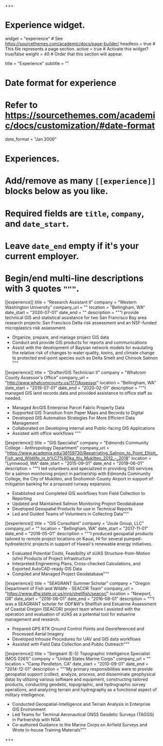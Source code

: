 +++
# Experience widget.
widget = "experience"  # See https://sourcethemes.com/academic/docs/page-builder/
headless = true  # This file represents a page section.
active = true  # Activate this widget? true/false
weight = 40  # Order that this section will appear.

title = "Experience"
subtitle = ""

# Date format for experience
#   Refer to https://sourcethemes.com/academic/docs/customization/#date-format
date_format = "Jan 2006"

# Experiences.
#   Add/remove as many `[[experience]]` blocks below as you like.
#   Required fields are `title`, `company`, and `date_start`.
#   Leave `date_end` empty if it's your current employer.
#   Begin/end multi-line descriptions with 3 quotes `"""`.
[[experience]]
  title = "Research Assistant II"
  company = "Western Washington University"
  company_url = ""
  location = "Bellingham, WA"
  date_start = "2020-07-01"
  date_end = ""
  description = """I provide technical GIS and statistical assistance for two San Francisco Bay area research projects: San Francisco Delta risk assessment and an NSF-funded microplastics risk assessment.
  
  * Organize, prepare, and manage project GIS data
  * Conduct and provide GIS products for reports and communications
  * Assist with the development of Baysian network models for evaulating the relative risk of changes to water quality, toxins, and climate change to protected end-point species such as Delta Smelt and Chinook Salmon
  """
  
[[experience]]
  title = "Drafter/GIS Technician II"
  company = "Whatcom County Assessor's Office"
  company_url = "http://www.whatcomcounty.us/177/Assessor"
  location = "Bellingham, WA"
  date_start = "2019-07-01"
  date_end = "2020-02-01"
  description = """I managed GIS land records data and provided assistance to office staff as needed.
  
  * Managed ArcGIS Enterprise Parcel Fabric Property Data
  * Supported GIS Transition from Paper Maps and Records to Digital
  * Developed GIS Automation Strategies For More Efficient Data Management
  * Collaborated on Developing Internal and Public-facing GIS Applications
  * Assisted with office workflows
  """

[[experience]]
  title = "GIS Specialist"
  company = "Edmonds Community College - Anthropology Department"
  company_url = "https://www.academia.edu/38159730/Repatriating_Salmon_to_Point_Elliott_Fish_and_Wildlife_in_b%C7%9Dka_ltiu_Mukilteo_2012_-_2018"
  location = "Lynnwood, WA"
  date_start = "2015-09-01"
  date_end = "2019-06-01"
  description = """I led volunteers and specialized in providing GIS services for a salmon monitoring project in partnership with Edmonds Community College, the City of Mukilteo, and Snohomish County Airport in support of mitigation banking for a proposed runway expansion.
  
  * Established and Completed GIS workflows from Field Collection to Reporting 
  * Updated and Maintained Salmon Monitoring Project Geodatabase
  * Developed Geospatial Products for use in Technical Reports
  * Led and Guided Teams of Volunteers in Collecting Data"""
  
[[experience]]
  title = "GIS Consultant"
  company = "Joule Group, LLC"
  company_url = ""
  location = "Bellingham, WA"
  date_start = "2017-11-01"
  date_end = "2018-05-01"
  description = """I produced geospatial products tailored to remote project locations on Kauai, HI for several pumped-hydroelectric projects in support of Hawaii's renewable energy initiatives.  
  
  * Evaluated Potential Costs, Feasibility of sUAS Structure-from-Motion (sfm) Products of Project Infrastructure
  * Interpreted Engineering Plans, Cross-checked Calculations, and Exported AutoCAD-ready GIS Data
  * Compiled and Managed Project Geodatabase"""
  
[[experience]]
  title = "SEAGRANT Summer Scholar"
  company = "Oregon Department of Fish and Wildife - SEACOR Team"
  company_url = "https://www.dfw.state.or.us/mrp/shellfish/seacor/"
  location = "Newport, OR"
  date_start = "2016-06-01"
  date_end = "2016-08-01"
  description = """I was a SEAGRANT scholar for ODF&W's Shellfish and Estuarine Assessment of Coastal Oregon (SEACOR) project team where I assisted with the operation and evaluation of sUAS as a potential tool for estuarine management and research.
  
  * Prepared GPS RTK Ground Control Points and Georeferenced and Processed Aerial Imagery
  * Developed Inhouse Procedures for UAV and GIS data workflows
  * Assisted with Field Data Collection and Public Outreach"""
  
[[experience]]
  title = "Sergeant (E-5) Topographic Intelligence Specialist (MOS 0261)"
  company = "United States Marine Corps"
  company_url = ""
  location = "Camp Pendleton, CA"
  date_start = "2010-09-01"
  date_end = "2014-12-01"
  description = """My primary responsibilities were to provide geospatial support (collect, analyze, process, and disseminate geophysical data) by utilizing various software and equipment, constructing tailored products, conducting geodetic, topographic, and hydrographic survey operations, and analyzing terrain and hydrography as a functional aspect of military intelligence.  
  
  * Conducted Geospatial-Intelligence and Terrain Analysis in Enterprise GIS Environment
  * Led Teams for Terminal Aeronautical GNSS Geodetic Surveys (TAGGS) in Partnership with NGA
  * Co-authored Guidance to the Marine Corps on Airfield Surveys and Wrote In-house Training Materials"""

+++
